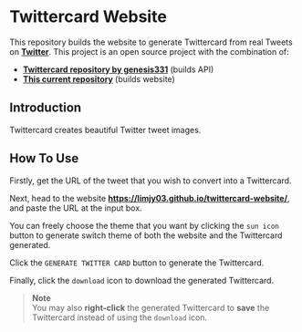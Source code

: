 # Twittercard Website

This repository builds the website to generate Twittercard from real Tweets on [**Twitter**](https://twitter.com/). This project is an open source project with the combination of:

* [**Twittercard repository by genesis331**](https://github.com/genesis331/twittercard) (builds API)
* [**This current repository**](https://github.com/LimJY03/twittercard-website) (builds website) 

## Introduction

Twittercard creates beautiful Twitter tweet images.

## How To Use

Firstly, get the URL of the tweet that you wish to convert into a Twittercard.

Next, head to the website **https://limjy03.github.io/twittercard-website/**, and paste the URL at the input box.

You can freely choose the theme that you want by clicking the `sun icon` button to generate switch theme of both the website and the Twittercard generated.

Click the `GENERATE TWITTER CARD` button to generate the Twittercard.

Finally, click the `download` icon to download the generated Twittercard.

> **Note**
> <br>You may also **right-click** the generated Twittercard to **save** the Twittercard instead of using the `download` icon.